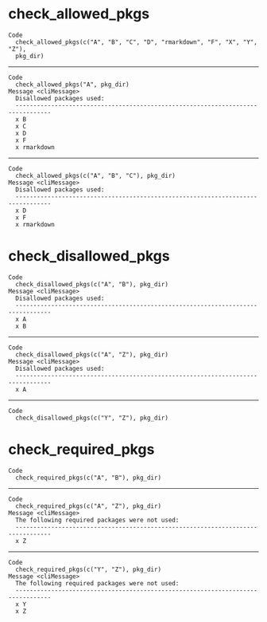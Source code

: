 # check_allowed_pkgs

    Code
      check_allowed_pkgs(c("A", "B", "C", "D", "rmarkdown", "F", "X", "Y", "Z"),
      pkg_dir)

---

    Code
      check_allowed_pkgs("A", pkg_dir)
    Message <cliMessage>
      Disallowed packages used:
      --------------------------------------------------------------------------------
      x B
      x C
      x D
      x F
      x rmarkdown

---

    Code
      check_allowed_pkgs(c("A", "B", "C"), pkg_dir)
    Message <cliMessage>
      Disallowed packages used:
      --------------------------------------------------------------------------------
      x D
      x F
      x rmarkdown

# check_disallowed_pkgs

    Code
      check_disallowed_pkgs(c("A", "B"), pkg_dir)
    Message <cliMessage>
      Disallowed packages used:
      --------------------------------------------------------------------------------
      x A
      x B

---

    Code
      check_disallowed_pkgs(c("A", "Z"), pkg_dir)
    Message <cliMessage>
      Disallowed packages used:
      --------------------------------------------------------------------------------
      x A

---

    Code
      check_disallowed_pkgs(c("Y", "Z"), pkg_dir)

# check_required_pkgs

    Code
      check_required_pkgs(c("A", "B"), pkg_dir)

---

    Code
      check_required_pkgs(c("A", "Z"), pkg_dir)
    Message <cliMessage>
      The following required packages were not used:
      --------------------------------------------------------------------------------
      x Z

---

    Code
      check_required_pkgs(c("Y", "Z"), pkg_dir)
    Message <cliMessage>
      The following required packages were not used:
      --------------------------------------------------------------------------------
      x Y
      x Z

